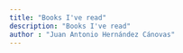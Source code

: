 ```yaml
---
title: "Books I've read"
description: "Books I've read"
author : "Juan Antonio Hernández Cánovas"
---
```

